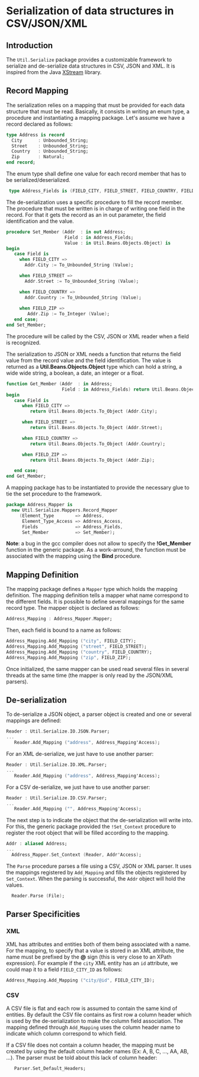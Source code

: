 # Serialization of data structures in CSV/JSON/XML

## Introduction

The `Util.Serialize` package provides a customizable
framework to serialize and de-serialize data structures in CSV, JSON and XML.
It is inspired from the Java [XStream](https://x-stream.github.io/) library.

## Record Mapping

The serialization relies on a mapping that must be provided
for each data structure that must be read.  Basically,
it consists in writing an enum type, a procedure and instantiating
a mapping package.  Let's assume we have a record declared as follows:

```Ada
type Address is record       
  City      : Unbounded_String;
  Street    : Unbounded_String;
  Country   : Unbounded_String;
  Zip       : Natural;
end record;  
```

The enum type shall define one value for each record member that has
to be serialized/deserialized.

```Ada
 type Address_Fields is (FIELD_CITY, FIELD_STREET, FIELD_COUNTRY, FIELD_ZIP);
```

The de-serialization uses a specific procedure to fill the record member.
The procedure that must be written is in charge of writing one field in the record. For that it gets the record as an in out parameter, the field identification and the value.

```Ada
procedure Set_Member (Addr  : in out Address;
                      Field : in Address_Fields;
                      Value : in Util.Beans.Objects.Object) is
begin
   case Field is
     when FIELD_CITY =>
       Addr.City := To_Unbounded_String (Value);

     when FIELD_STREET =>
       Addr.Street := To_Unbounded_String (Value);

     when FIELD_COUNTRY =>
       Addr.Country := To_Unbounded_String (Value);
     
     when FIELD_ZIP =>
        Addr.Zip := To_Integer (Value);
   end case;    
end Set_Member; 
```

The procedure will be called by the CSV, JSON or XML reader when a field
is recognized.

The serialization to JSON or XML needs a function that returns the field
value from the record value and the field identification.  The value is
returned as a **Util.Beans.Objects.Object** type which can hold a string,
a wide wide string, a boolean, a date, an integer or a float.

```Ada
function Get_Member (Addr  : in Address;
                     Field : in Address_Fields) return Util.Beans.Objects.Object is
begin
   case Field is
      when FIELD_CITY =>
         return Util.Beans.Objects.To_Object (Addr.City);

      when FIELD_STREET =>
         return Util.Beans.Objects.To_Object (Addr.Street);

      when FIELD_COUNTRY =>
         return Util.Beans.Objects.To_Object (Addr.Country);

      when FIELD_ZIP =>
         return Util.Beans.Objects.To_Object (Addr.Zip);

   end case;
end Get_Member;
```

A mapping package has to be instantiated to provide the necessary
glue to tie the set procedure to the framework.

```Ada
package Address_Mapper is
  new Util.Serialize.Mappers.Record_Mapper
     (Element_Type        => Address,    
      Element_Type_Access => Address_Access,
      Fields              => Address_Fields,
      Set_Member          => Set_Member);  
```

**Note**: a bug in the gcc compiler does not allow to specify the
**!Get_Member** function in the generic package.  As a work-arround, the
function must be associated with the mapping using the **Bind** procedure.

## Mapping Definition

The mapping package defines a `Mapper` type which holds the
mapping definition.  The mapping definition tells a mapper what name correspond to the different fields.
It is possible to define several mappings
for the same record type.  The mapper object is declared as follows:

```Ada
Address_Mapping : Address_Mapper.Mapper;  
```

Then, each field is bound to a name as follows:

```Ada
Address_Mapping.Add_Mapping ("city", FIELD_CITY);
Address_Mapping.Add_Mapping ("street", FIELD_STREET);
Address_Mapping.Add_Mapping ("country", FIELD_COUNTRY);
Address_Mapping.Add_Mapping ("zip", FIELD_ZIP);
```

Once initialized, the same mapper can be used read several files in several
threads at the same time (the mapper is only read by the JSON/XML parsers).

## De-serialization

To de-serialize a JSON object, a parser object is created and one or several mappings are defined:
```Ada
Reader : Util.Serialize.IO.JSON.Parser;
...
   Reader.Add_Mapping ("address", Address_Mapping'Access);
```

For an XML de-serialize, we just have to use another parser:

```Ada
Reader : Util.Serialize.IO.XML.Parser;
...
   Reader.Add_Mapping ("address", Address_Mapping'Access);
```

For a CSV de-serialize, we just have to use another parser:

```Ada
Reader : Util.Serialize.IO.CSV.Parser;
...
   Reader.Add_Mapping ("", Address_Mapping'Access);
```

The next step is to indicate the object that the de-serialization will write into.  For this, the generic package provided the `!Set_Context` procedure
to register the root object that will be
filled according to the mapping.

```Ada
Addr : aliased Address;
...
  Address_Mapper.Set_Context (Reader, Addr'Access);
```

The `Parse` procedure parses a file using a CSV, JSON or XML parser.  It uses the mappings registered by `Add_Mapping` and fills the objects registered by `Set_Context`.  When the parsing is successful, the `Addr` object will hold the values.
```Ada
  Reader.Parse (File);
```

## Parser Specificities

### XML

XML has attributes and entities both of them being associated with a name.
For the mapping, to specify that a value is stored in an XML attribute, the
name must be prefixed by the **@** sign (this is very close to an XPath expression).  For example if the `city` XML entity has an `id` attribute,
we could map it to a field `FIELD_CITY_ID` as follows:

```Ada
Address_Mapping.Add_Mapping ("city/@id", FIELD_CITY_ID);
```

### CSV

A CSV file is flat and each row is assumed to contain the same kind of entities.  By default the CSV file contains as first row a column header which is used
by the de-serialization to make the column field association.  The mapping
defined through `Add_Mapping` uses the column header name to indicate
which column correspond to which field.

If a CSV file does not contain a column header, the mapping must be created
by using the default column header names (Ex: A, B, C, ..., AA, AB, ...).
The parser must be told about this lack of column header:

```Ada
   Parser.Set_Default_Headers;
```
